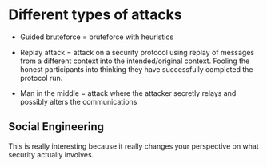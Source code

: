 # Different types of attacks
- Guided bruteforce = bruteforce with heuristics
- Replay attack = attack on a security protocol using replay of messages from a
different context into the intended/original context. Fooling the honest participants
into thinking they have successfully completed the protocol run.

- Man in the middle = attack where the attacker secretly relays and possibly alters
the communications

## Social Engineering
This is really interesting because it really changes your perspective on what security
actually involves.
